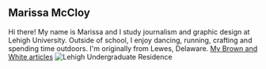 ## Marissa McCloy

Hi there! My name is Marissa and I study journalism and graphic design at Lehigh University. Outside of school, I enjoy dancing, running, crafting and spending time outdoors. I'm originally from Lewes, Delaware. 
[My Brown and White articles](http://thebrownandwhite.com/author/mem220/)
![Lehigh Undergraduate Residence](https://marissamccloy.github.io/lehighundergraduateresidence.png)
